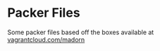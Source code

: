 # Packer Files

Some packer files based off the boxes available at [vagrantcloud.com/madorn](http://vagrantcloud.com/madorn/) 
